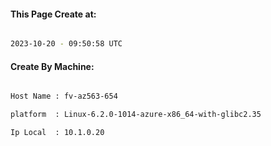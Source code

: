 
   
#### This Page Create at:

```bash

2023-10-20 - 09:50:58 UTC

```

#### Create By Machine:

```bash

Host Name : fv-az563-654

platform  : Linux-6.2.0-1014-azure-x86_64-with-glibc2.35

Ip Local  : 10.1.0.20

```

